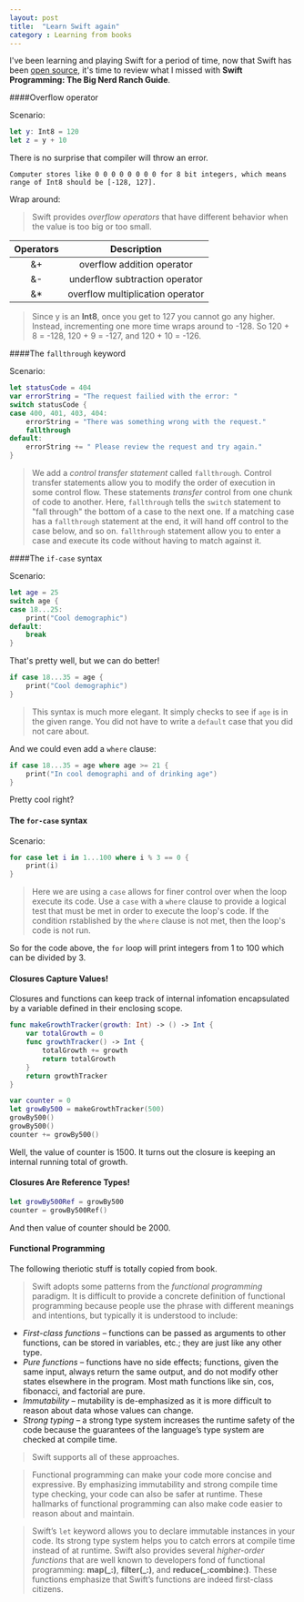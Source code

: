 ```yaml
---
layout: post
title:  "Learn Swift again"
category : Learning from books
---
```


I've been learning and playing Swift for a period of time, now that Swift has been [open source](https://swift.org/), it's time to review what I missed with **Swift Programming: The Big Nerd Ranch Guide**.


####Overflow operator

Scenario:

```swift
let y: Int8 = 120
let z = y + 10
```


There is no surprise that compiler will throw an error.

`Computer stores like 0 0 0 0 0 0 0 0 for 8 bit integers, which means range of Int8 should be [-128, 127]. `



Wrap around:

>Swift provides *overflow operators* that have different behavior when the value is too big or too small.

| Operators | Description |
| :---------: | :-----------: |
| &+ | overflow addition operator |
| &- | underflow subtraction operator |
| &* | overflow multiplication operator |

>Since y is an **Int8**, once you get to 127 you cannot go any higher. Instead, incrementing one more time wraps around to -128. So 120 + 8 = -128, 120 + 9 = -127, and 120 + 10 = -126.



####The `fallthrough` keyword

Scenario:

```swift
let statusCode = 404
var errorString = "The request failied with the error: "
switch statusCode {
case 400, 401, 403, 404:
    errorString = "There was something wrong with the request."
    fallthrough
default:
    errorString += " Please review the request and try again."
}
```

>We add a *control transfer statement* called `fallthrough`. Control transfer statements allow you to modify the order of execution in some control flow. These statements *transfer* control from one chunk of code to another.
>Here, `fallthrough` tells the `switch` statement to "fall through" the bottom of a case to the next one. If a matching case has a `fallthrough` statement at the end, it will hand off control to the case below, and so on. `fallthrough` statement allow you to enter a case and execute its code without having to match against it.



####The `if-case` syntax

Scenario:

```swift
let age = 25
switch age {
case 18...25:
    print("Cool demographic")
default:
    break
}
```

That's pretty well, but we can do better!

```swift
if case 18...35 = age {
    print("Cool demographic")
}
```

>This syntax is much more elegant. It simply checks to see if `age` is in the given range. You did not have to write a `default` case that you did not care about.

And we could even add a `where` clause:

```swift
if case 18...35 = age where age >= 21 {
    print("In cool demographi and of drinking age")
}
```

Pretty cool right?

#### The `for-case` syntax

Scenario:

```swift
for case let i in 1...100 where i % 3 == 0 {
    print(i)
}
```

>Here we are using a `case` allows for finer control over when the loop execute its code. Use a `case` with a `where` clause to provide a logical test that must be met in order to execute the loop's code. If the condition rstablished by the `where` clause is not met, then the loop's code is not run.

So for the code above, the `for` loop will print integers from 1 to 100 which can be divided by 3.

#### Closures Capture Values!

Closures and functions can keep track of internal infomation encapsulated by a variable defined in their enclosing scope.

```swift
func makeGrowthTracker(growth: Int) -> () -> Int {
    var totalGrowth = 0
    func growthTracker() -> Int {
        totalGrowth += growth
        return totalGrowth
    }
    return growthTracker
}

var counter = 0
let growBy500 = makeGrowthTracker(500)
growBy500()
growBy500()
counter += growBy500()
```

Well, the value of counter is 1500. It turns out the closure is keeping an internal running total of growth.

#### Closures Are Reference Types!

```swift
let growBy500Ref = growBy500
counter = growBy500Ref()
```

And then value of counter should be 2000.


#### Functional Programming

The following theriotic stuff is totally copied from book.

>Swift adopts some patterns from the *functional programming* paradigm. It is difficult to provide a concrete definition of functional programming because people use the phrase with different meanings and intentions, but typically it is understood to include:
- *First-class functions* – functions can be passed as arguments to other functions, can be stored in variables, etc.; they are just like any other type.
- *Pure functions* – functions have no side effects; functions, given the same input, always return the same output, and do not modify other states elsewhere in the program. Most math functions like sin, cos, fibonacci, and factorial are pure.
- *Immutability* – mutability is de-emphasized as it is more difficult to reason about data whose values can change.
- *Strong typing* – a strong type system increases the runtime safety of the code because the guarantees of the language’s type system are checked at compile time.

>Swift supports all of these approaches.

>Functional programming can make your code more concise and expressive. By emphasizing immutability and strong compile time type checking, your code can also be safer at runtime. These hallmarks of functional programming can also make code easier to reason about and maintain.

>Swift’s `let` keyword allows you to declare immutable instances in your code. Its strong type system helps you to catch errors at compile time instead of at runtime. Swift also provides several *higher-order functions* that are well known to developers fond of functional programming: **map(_:)**, **filter(_:)**, and **reduce(_:combine:)**. These functions emphasize that Swift’s functions are indeed first-class citizens.
